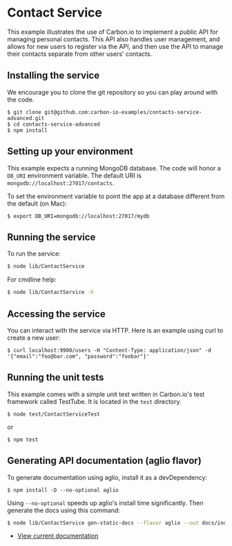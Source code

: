 # Contact Service

This example illustrates the use of Carbon.io to implement a public API for managing personal contacts. This 
API also handles user management, and allows for new users to register via the API, and then use the API to 
manage their contacts separate from other users' contacts. 

## Installing the service

We encourage you to clone the git repository so you can play around
with the code. 

```
$ git clone git@github.com:carbon-io-examples/contacts-service-advanced.git
$ cd contacts-service-advanced
$ npm install
```

## Setting up your environment

This example expects a running MongoDB database. The code will honor a ```DB_URI``` environment variable. The default URI is
```mongodb://localhost:27017/contacts```.

To set the environment variable to point the app at a database different from the default (on Mac):
```
$ export DB_URI=mongodb://localhost:27017/mydb
```

## Running the service

To run the service:

```sh
$ node lib/ContactService
```

For cmdline help:

```sh
$ node lib/ContactService -h
```

## Accessing the service

You can interact with the service via HTTP. Here is an example using curl to create a new user:

```
$ curl localhost:9900/users -H "Content-Type: application/json" -d '{"email":"foo@bar.com", "password":"foobar"}'
```

## Running the unit tests

This example comes with a simple unit test written in Carbon.io's test framework called TestTube. It is located in the ```test``` directory. 

```
$ node test/ContactServiceTest
```

or 

```
$ npm test
```

## Generating API documentation (aglio flavor)

To generate documentation using aglio, install it as a devDependency:

```
$ npm install -D --no-optional aglio
```

Using `--no-optional` speeds up aglio's install time significantly. Then generate the docs using this command:

```sh
$ node lib/ContactService gen-static-docs --flavor aglio --out docs/index.html
```

* [View current documentation](
http://htmlpreview.github.io/?https://raw.githubusercontent.com/carbon-io-examples/contacts-service-advanced/blob/carbon-0.7/docs/index.html)
